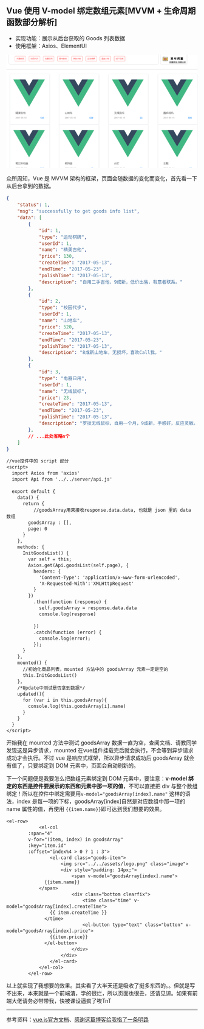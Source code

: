## Vue 使用 V-model 绑定数组元素[MVVM + 生命周期函数部分解析]

- 实现功能：展示从后台获取的 Goods 列表数据
- 使用框架：Axios、ElementUI

![效果展示](./效果展示.png)

众所周知，Vue 是 MVVM 架构的框架，页面会随数据的变化而变化，首先看一下从后台拿到的数据。

```json
{
    "status": 1,
    "msg": "successfully to get goods info list",
    "data": [
        {
            "id": 1,
            "type": "运动棋牌",
            "userId": 1,
            "name": "精美吉他",
            "price": 130,
            "createTime": "2017-05-13",
            "endTime": "2017-05-23",
            "polishTime": "2017-05-13",
            "description": "自用二手吉他，9成新，低价出售，有意者联系。"
        },
        {
            "id": 2,
            "type": "校园代步",
            "userId": 1,
            "name": "山地车",
            "price": 520,
            "createTime": "2017-05-13",
            "endTime": "2017-05-23",
            "polishTime": "2017-05-13",
            "description": "8成新山地车，无损坏，喜欢Call我。"
        },
        {
            "id": 3,
            "type": "电器日用",
            "userId": 1,
            "name": "无线鼠标",
            "price": 23,
            "createTime": "2017-05-13",
            "endTime": "2017-05-23",
            "polishTime": "2017-05-13",
            "description": "罗技无线鼠标，自用一个月，9成新，手感好，反应灵敏。"
        },
        // ...此处省略n个
    ]
}
```

```vue
//vue控件中的 script 部分
<script>
  import Axios from 'axios'
  import Api from '../../server/api.js'
    
  export default {
    data() {
      return {
          //goodsArray用来接收response.data.data, 也就是 json 里的 data 数组
        goodsArray : [],
        page: 0
      }
    },
    methods: {
      InitGoodsList() {
        var self = this;
        Axios.get(Api.goodsList(self.page), {
          headers: {
            'Content-Type': 'application/x-www-form-urlencoded',
            'X-Requested-With':'XMLHttpRequest'
          }
        })
          .then(function (response) {
            self.goodsArray = response.data.data
            console.log(response)

          })
          .catch(function (error) {
            console.log(error);
          });
      }
    },
    mounted() {
      //初始化商品列表，mounted 方法中的 goodsArray 元素一定是空的
      this.InitGoodsList()
    },
    /*Update中测试是否拿到数据*/
    updated(){
      for (var i in this.goodsArray){
        console.log(this.goodsArray[i].name)
      }
    }
  }
</script>
```

开始我在 mounted 方法中测试 goodsArray 数据一直为空，查阅文档、请教同学发现这是异步请求，mounted 在vue组件挂载完后就会执行，不会等到异步请求成功才会执行。不过 vue 是响应式框架，所以异步请求成功后 goodsArray 就会有值了，只要绑定到 DOM 元素中，页面会自动刷新的。

下一个问题便是我要怎么把数组元素绑定到 DOM 元素中，要注意：**v-model 绑定的东西是控件要展示的东西和元素中那一项的值**，不可以直接把 div 与整个数组绑定！所以在控件中绑定需要用`v-model="goodsArray[index].name"` 这样的语法，index 是每一项的下标，goodsArray[index]自然是对应数组中那一项的 name 属性的值，再使用 ``{{item.name}}``即可达到我们想要的效果。

```vue
<el-row>
			<el-col
        :span="4"
        v-for="(item, index) in goodsArray"
        :key="item.id"
        :offset="index%4 > 0 ? 1 : 3">
				<el-card class="goods-item">
					<img src="../../assets/logo.png" class="image">
					<div style="padding: 14px;">
						<span v-model="goodsArray[index].name">
              {{item.name}}
            </span>
						<div class="bottom clearfix">
							<time class="time" v-model="goodsArray[index].createTime">
                {{ item.createTime }}
              </time>
							<el-button type="text" class="button" v-model="goodsArray[index].price">
                {{item.price}}
              </el-button>
						</div>
					</div>
				</el-card>
			</el-col>
		</el-row>
```

以上就实现了我想要的效果。其实看了大半天还是吸收了挺多东西的。。但就是写不出来，本来就是一个前端渣，学的很烂，所以页面也很丑，还请见谅。如果有前端大佬请务必带带我，快被课设逼疯了唉TnT

----------

参考资料：[vue.js官方文档](https://v1-cn.vuejs.org/guide/forms.html)、[感谢这篇博客给我指了一条明路](https://blog.csdn.net/zhuming3834/article/details/70170305) 
